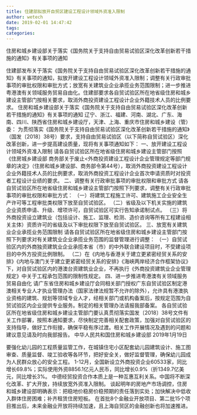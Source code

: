 ```yaml
---
title: 住建部拟放开自贸区建设工程设计领域外资准入限制
author: wetech
date: 2019-02-01 14:47:42
tags: 
categories: 
---
```

住房和城乡建设部关于落实《国务院关于支持自由贸易试验区深化改革创新若干措施的通知》有关事项的通知
<!-- more -->
住建部发布关于落实《国务院关于支持自由贸易试验区深化改革创新若干措施的通知》有关事项的通知，拟放开建设工程设计领域外资准入限制；调整有关行政审批事项的审批权限和审批方式；放宽有关建筑业企业承揽业务范围限制；进一步推进粤港澳有关领域服务贸易自由化。住建部要求各自贸试验区所在地省级住房和城乡建设主管部门按相关要求，取消外商投资建设工程设计企业外籍技术人员的比例要求。
住房和城乡建设部关于落实《国务院关于支持自由贸易试验区深化改革创新若干措施的通知》有关事项的通知
辽宁、浙江、福建、河南、湖北、广东、海南、四川、陕西省住房和城乡建设厅，天津、上海、重庆市住房和城乡建设（管）委：
为贯彻落实《国务院关于支持自由贸易试验区深化改革创新若干措施的通知》（国发〔2018〕38号）要求，支持自由贸易试验区（以下简称自贸试验区）深化改革创新，进一步提高建设质量，现将有关事项通知如下：
一、放开建设工程设计领域外资准入限制
请各自贸试验区所在地省级住房和城乡建设主管部门按照《住房城乡建设部 商务部关于废止<外商投资建设工程设计企业管理规定等部门规章的决定》（住房和城乡建设部、商务部令第44号），取消外商投资建设工程设计企业外籍技术人员的比例要求，取消外商投资工程设计企业首次申请资质时对投资者工程设计业绩的要求。
二、调整有关行政审批事项的审批权限和审批方式
请各自贸试验区所在地省级住房和城乡建设主管部门按照下列要求，调整有关行政审批事项的审批权限和审批方式：
（一）将建筑工程施工许可、建筑施工企业安全生产许可等工程审批类权限下放至自贸试验区。
（二）省级及以下机关实施的建筑企业资质申请、升级、增项许可，自贸试验区可实行告知承诺制试点。
（三）将外商投资设立建筑业（包括设计、施工、监理、检测、造价咨询等所有工程建设相关主体）资质许可的省级及以下审批权限下放至自贸试验区。
三、放宽有关建筑业企业承揽业务范围限制
请各自贸试验区所在地省级住房和城乡建设主管部门按照下列要求对有关建筑业企业承揽业务范围的监督管理进行调整：
（一）自贸试验区内的外商独资建筑业企业承揽本省（市）的中外联合建设项目时，不受建设项目的中外方投资比例限制。
（二）在《内地与香港关于建立更紧密经贸关系的安排》《内地与澳门关于建立更紧密经贸关系的安排》《海峡两岸经济合作框架协议》下，对自贸试验区内的港澳台资建筑业企业，不再执行《外商投资建筑业企业管理规定》中关于工程承包范围的限制性规定。
四、进一步推进粤港澳有关领域服务贸易自由化
请广东省住房和城乡建设厅会同相关部门授权广东自贸试验区制定港澳相关专业人才执业管理办法（国家法律法规暂不允许的除外），允许具有港澳执业资格的建筑、规划等领域专业人才，经相关部门或机构备案后，按规定范围为自贸试验区内企业提供专业服务。制定的相关管理办法请报我部备案。
各自贸试验区所在地省级住房和城乡建设主管部门要认真贯彻落实国发〔2018〕38号文件有关工作部署，按照本通知要求，尽快制定完善相关配套政策，加强对自贸试验区的支持指导，做好工作衔接，确保平稳有序过渡。相关工作开展情况及遇到的问题和建议意见请及时向我部报告。
中华人民共和国住房和城乡建设部
2019年1月19日
 
 
要强化幼儿园的工程质量监管工作，在城镇住宅小区配套幼儿园建筑设计、施工图审查、质量监督、竣工验收等各环节，把好安全关，做好监督管理，确保幼儿园成为人民群众放心的安全工程。
1-12月，全国新设立外商投资企业60533家，同比增长69.8%；实际使用外资8856.1亿元人民币，同比增长0.9%（折1349.7亿美元，同比增长3%。
中德经贸投资合作本质上是一种互惠互利关系。中国将不断深化改革、扩大开放，持续放宽外资准入限制。
谈起明年的房地产市场调控，住房和城乡建设部明确表示：把稳地价稳房价稳预期的责任落到实处；加快解决中低收入群体住房困难；补齐租赁住房短板。
在首批8个金融业开放项目、第二批15个项目推出后，未来金融业开放将持续加速，且上海自贸区的金融创新也将加速推进。
